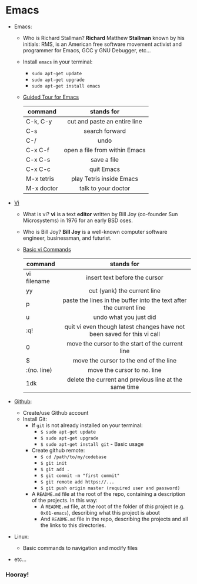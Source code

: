 # Emacs

- Emacs:
	- Who is Richard Stallman?
	**Richard** Matthew **Stallman** known by his initials: RMS, is an American free software movement activist and programmer for Emacs, GCC y GNU Debugger, etc... 
	- Install `emacs` in your terminal:
		- `sudo apt-get update`
		- `sudo apt-get upgrade`
		- `sudo apt-get install emacs`

	-  [Guided Tour for Emacs](https://www.gnu.org/software/emacs/tour/)

		|    command | stands for |
		|---------------|:------------:|
		|    C-k, C-y |  cut and paste an entire line |
		|    C-s |  search forward |
		|    C-/ |  undo |
		|    C-x C-f |  open a file from within Emacs |
		|    C-x C-s |  save a file |
		|    C-x C-c |  quit Emacs |
		|    M-x tetris |  play Tetris inside Emacs |
		|    M-x doctor |  talk to your doctor |

- [Vi](https://github.com/02KellyV/holbertonschool-zero_day/tree/master/0x02-vi)
	- What is vi? 
	**vi** is a text **editor** written by Bill Joy (co-founder Sun Microsystems) in 1976 for an early BSD oses.
	
	- Who is Bill Joy?
	**Bill Joy** is a well-known computer software engineer, businessman, and futurist. 
	- [Basic vi Commands](https://intranet.hbtn.io/rltoken/TvhnXN1GAP7Et5OSuceGqw "Basic vi Commands")
	
		|    command | stands for |
		|---------------|:------------:|
		|    vi filename |  insert text before the cursor |
		|    yy |  cut (yank) the current line |
		|    p |  paste the lines in the buffer into the text after the current line |
		|    u |  undo what you just did |
		|    :q!<Return> |  quit vi even though latest changes have not been saved for this vi call |
		|    0 |  move the cursor to the start of the current line |
		|    $ |  move the cursor to the end of the line |
		|    :(no. line) |  move the cursor to no. line  |
		|   1dk | delete the current and previous line at the same time |

- [Github](https://github.com/02KellyV/holbertonschool-zero_day/tree/master/0x03-git):
    
    -   Create/use Github account
    -   Install Git:
        -   If `git` is not already installed on your terminal: 
	        - `$ sudo apt-get update` 
	        - `$ sudo apt-get upgrade` 
	        - `$ sudo apt-get install git`
       - Basic usage
	       - Create github remote: 
		        - `$ cd /path/to/my/codebase` 
		        - `$ git init` 
		        - `$ git add .`
		        - `$ git commit -m "first commit"`
		        - `$ git remote add https://...`
		        - `$ git push origin master (required user and password)`
        - A `README.md` file at the root of the repo, containing a description of the projects. In this way:
	        - A `README.md` file, at the root of the folder of _this_ project (e.g. `0x01-emacs`), describing what this project is about
	        - And `README.md` file in the repo, describing the projects and all the links to this directories.

-   Linux:
    -   Basic commands to navigation and modify files
-   etc...    

### Hooray!

